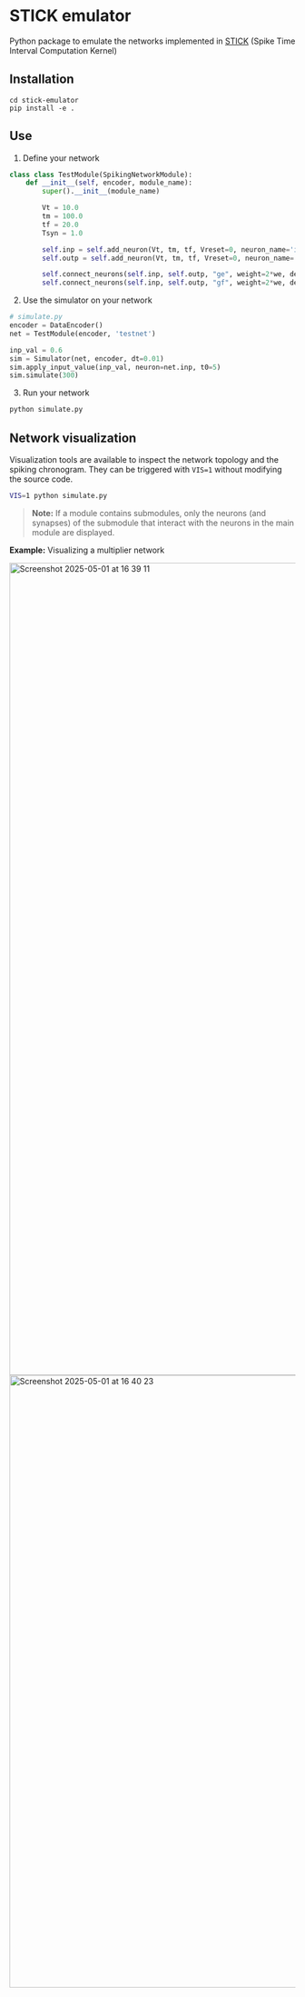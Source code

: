 # STICK emulator

Python package to emulate the networks implemented in [STICK](https://arxiv.org/abs/1507.06222) (Spike Time Interval Computation Kernel)

## Installation
```
cd stick-emulator
pip install -e .
```

## Use

1. Define your network

```python
class class TestModule(SpikingNetworkModule):
    def __init__(self, encoder, module_name):
        super().__init__(module_name)

        Vt = 10.0
        tm = 100.0
        tf = 20.0
        Tsyn = 1.0

        self.inp = self.add_neuron(Vt, tm, tf, Vreset=0, neuron_name='input')
        self.outp = self.add_neuron(Vt, tm, tf, Vreset=0, neuron_name='output')

        self.connect_neurons(self.inp, self.outp, "ge", weight=2*we, delay=Tsyn)
        self.connect_neurons(self.inp, self.outp, "gf", weight=2*we, delay=Tsyn)
```

2. Use the simulator on your network
```python
# simulate.py
encoder = DataEncoder()
net = TestModule(encoder, 'testnet')

inp_val = 0.6
sim = Simulator(net, encoder, dt=0.01)
sim.apply_input_value(inp_val, neuron=net.inp, t0=5)
sim.simulate(300)
```

3. Run your network
```bash
python simulate.py
```

## Network visualization
Visualization tools are available to inspect the network topology and the spiking chronogram. They can be triggered with `VIS=1` without modifying the source code.

```bash
VIS=1 python simulate.py
```
> **Note:**
> If a module contains submodules, only the neurons (and synapses) of the submodule that interact with the neurons in the main module are displayed.

**Example:** Visualizing a multiplier network

<img width="1430" alt="Screenshot 2025-05-01 at 16 39 11" src="https://github.com/user-attachments/assets/cf9e18c5-d496-4f9b-979d-15f02ba230dd" />
<img width="1078" alt="Screenshot 2025-05-01 at 16 40 23" src="https://github.com/user-attachments/assets/192040a4-021b-488f-8c8f-fca75e039a08" />



